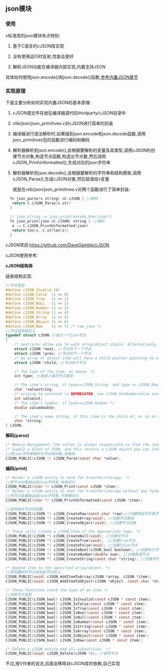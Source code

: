 ## json模块

### 使用

v标准库的json模块有点特别:

1. 基于C语言的cJSON库实现

2. 没有使用运行时反射,性能会更好

3. 解析JSON功能在编译器内部实现,内置支持JSON

具体如何使用json.encode()和json.decode()函数,[参考内置JSON章节](json.md)

### 实现原理

下面主要分析如何实现内置JSON的基本原理:

1. cJSON源文件存放在编译器源代码thirdparty/cJSON目录中

2. vlib/json/json_primitives.v对cJSON进行简单的封装

3. 编译器进行语法解析时,如果碰到json.encode和json.decode函数,调用json_primitives包的函数进行编码和解码

4. 解析器解析到json.encode(),会根据要解析的变量及其类型,调用cJSON的创建节点对象,构造节点函数,构造出节点数,然后调用cJSON_PrintUnformatted(),生成对应的json字符串

5. 解析器解析到json.decode(),会根据要解析的字符串和结构模板,调用cJSON_Parse(),生成cJSON对象,然后赋值给v变量

   就是在vlib/json/json_primitives.v对两个函数进行了简单封装:

 ```c
   fn json_parse(s string) &C.cJSON { //解码
   	return C.cJSON_Parse(s.str)
   }
   
   // json_string := json_print(encode_User(user)) 
   fn json_print(json &C.cJSON) string { //编码
   	s := C.cJSON_PrintUnformatted(json)
   	return tos(s, C.strlen(s))
   }
 ```

   

cJSON项目:https://github.com/DaveGamble/cJSON

cJSON使用参考:

**cJSON结构体**

链表结构实现:

```c
//节点类型
#define cJSON_Invalid (0)
#define cJSON_False  (1 << 0)
#define cJSON_True   (1 << 1)
#define cJSON_NULL   (1 << 2)
#define cJSON_Number (1 << 3)
#define cJSON_String (1 << 4)
#define cJSON_Array  (1 << 5)
#define cJSON_Object (1 << 6)
#define cJSON_Raw    (1 << 7) /* raw json */
//节点结构体定义
typedef struct cJSON //表示一个json节点
{
    /* next/prev allow you to walk array/object chains. Alternatively, use GetArraySize/GetArrayItem/GetObjectItem */
    struct cJSON *next; //节点的下一个节点
    struct cJSON *prev; //节点的下一个节点
    /* An array or object item will have a child pointer pointing to a chain of the items in the array/object. */
    struct cJSON *child; //节点的子节点

    /* The type of the item, as above. */
    int type; //就是上面的节点类型

    /* The item's string, if type==cJSON_String  and type == cJSON_Raw */
    char *valuestring; 
    /* writing to valueint is DEPRECATED, use cJSON_SetNumberValue instead */
    int valueint;
    /* The item's number, if type==cJSON_Number */
    double valuedouble;

    /* The item's name string, if this item is the child of, or is in the list of subitems of an object. */
    char *string;
} cJSON;
```

**解码(parse)**

```c
/* Memory Management: the caller is always responsible to free the results from all variants of cJSON_Parse (with cJSON_Delete) and cJSON_Print (with stdlib free, cJSON_Hooks.free_fn, or cJSON_free as appropriate). The exception is cJSON_PrintPreallocated, where the caller has full responsibility of the buffer. */
/* Supply a block of JSON, and this returns a cJSON object you can interrogate. */
//把json字符串解析为节点树对象,即解码
CJSON_PUBLIC(cJSON *) cJSON_Parse(const char *value);
```

**编码(print)**

```c
/* Render a cJSON entity to text for transfer/storage. */
//把节点对象输出成json字符串,有格式化
CJSON_PUBLIC(char *) cJSON_Print(const cJSON *item);
/* Render a cJSON entity to text for transfer/storage without any formatting. */
//把节点变量输出成json字符串,不带格式化
CJSON_PUBLIC(char *) cJSON_PrintUnformatted(const cJSON *item);
```

```c
//各种操作节点的函数
CJSON_PUBLIC(cJSON *) cJSON_CreateRaw(const char *raw);//创建原始字符串节点
CJSON_PUBLIC(cJSON *) cJSON_CreateArray(void); //创建节点数组
CJSON_PUBLIC(cJSON *) cJSON_CreateObject(void); //创建节点对象

/* These calls create a cJSON item of the appropriate type. */
CJSON_PUBLIC(cJSON *) cJSON_CreateNull(void); //创建空节点
CJSON_PUBLIC(cJSON *) cJSON_CreateTrue(void);  //创建true节点
CJSON_PUBLIC(cJSON *) cJSON_CreateFalse(void); //创建false节点
CJSON_PUBLIC(cJSON *) cJSON_CreateBool(cJSON_bool boolean); //创建布尔节点
CJSON_PUBLIC(cJSON *) cJSON_CreateNumber(double num); //创建数值节点
CJSON_PUBLIC(cJSON *) cJSON_CreateString(const char *string); //创建字符串节点

/* Append item to the specified array/object. */
//把创建好的节点添加到节点树上
CJSON_PUBLIC(void) cJSON_AddItemToArray(cJSON *array, cJSON *item);
CJSON_PUBLIC(void) cJSON_AddItemToObject(cJSON *object, const char *string, cJSON *item);

/* These functions check the type of an item */
//判断节点类型
CJSON_PUBLIC(cJSON_bool) cJSON_IsInvalid(const cJSON * const item);
CJSON_PUBLIC(cJSON_bool) cJSON_IsFalse(const cJSON * const item);
CJSON_PUBLIC(cJSON_bool) cJSON_IsTrue(const cJSON * const item);
CJSON_PUBLIC(cJSON_bool) cJSON_IsBool(const cJSON * const item);
CJSON_PUBLIC(cJSON_bool) cJSON_IsNull(const cJSON * const item);
CJSON_PUBLIC(cJSON_bool) cJSON_IsNumber(const cJSON * const item);
CJSON_PUBLIC(cJSON_bool) cJSON_IsString(const cJSON * const item);
CJSON_PUBLIC(cJSON_bool) cJSON_IsArray(const cJSON * const item);
CJSON_PUBLIC(cJSON_bool) cJSON_IsObject(const cJSON * const item);
CJSON_PUBLIC(cJSON_bool) cJSON_IsRaw(const cJSON * const item);

/* Delete a cJSON entity and all subentities. */
CJSON_PUBLIC(void) cJSON_Delete(cJSON *c); //删除节点


```

不过,按V作者的说法,后面会移除对cJSON库的依赖,自己实现

